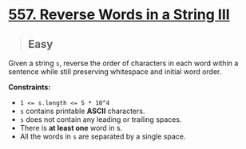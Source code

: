 # [557. Reverse Words in a String III](https://leetcode.com/problems/reverse-words-in-a-string-iii/)

> ## Easy

Given a string `s`, reverse the order of characters in each word within a sentence while still preserving whitespace and initial word order.

**Constraints:**

- `1 <= s.length <= 5 * 10^4`
- `s` contains printable **ASCII** characters.
- `s` does not contain any leading or trailing spaces.
- There is **at least one** word in s.
- All the words in `s` are separated by a single space.
